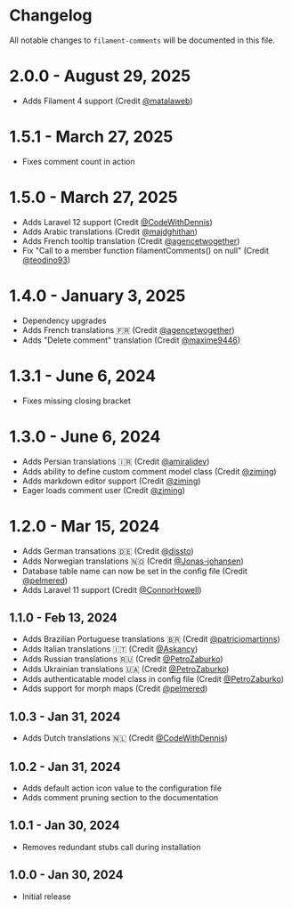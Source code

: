 # Changelog

All notable changes to `filament-comments` will be documented in this file.

# 2.0.0 - August 29, 2025
- Adds Filament 4 support (Credit [@matalaweb](https://github.com/matalaweb))

# 1.5.1 - March 27, 2025

- Fixes comment count in action

# 1.5.0 - March 27, 2025

- Adds Laravel 12 support (Credit [@CodeWithDennis](https://github.com/CodeWithDennis))
- Adds Arabic translations (Credit [@majdghithan](https://github.com/majdghithan))
- Adds French tooltip translation (Credit [@agencetwogether](https://github.com/agencetwogether))
- Fix "Call to a member function filamentComments() on null" (Credit [@teodino93](https://github.com/teodino93))

# 1.4.0 - January 3, 2025

- Dependency upgrades
- Adds French translations 🇫🇷 (Credit [@agencetwogether](https://github.com/agencetwogether))
- Adds "Delete comment" translation (Credit [@maxime9446](https://github.com/maxime9446))

# 1.3.1 - June 6, 2024

- Fixes missing closing bracket

# 1.3.0 - June 6, 2024

- Adds Persian translations 🇮🇷 (Credit [@amiralidev](https://github.com/amiralidev))
- Adds ability to define custom comment model class (Credit [@ziming](https://github.com/ziming))
- Adds markdown editor support (Credit [@ziming](https://github.com/ziming))
- Eager loads comment user (Credit [@ziming](https://github.com/ziming))

# 1.2.0 - Mar 15, 2024

- Adds German transations 🇩🇪 (Credit [@dissto](https://github.com/dissto))
- Adds Norwegian translations 🇳🇴 (Credit [@Jonas-johansen](https://github.com/Jonas-johansen))
- Database table name can now be set in the config file (Credit [@pelmered](https://github.com/pelmered))
- Adds Laravel 11 support (Credit [@ConnorHowell](https://github.com/ConnorHowell))

## 1.1.0 - Feb 13, 2024

- Adds Brazilian Portuguese translations 🇧🇷 (Credit [@patriciomartinns](https://github.com/patriciomartinns))
- Adds Italian translations 🇮🇹 (Credit [@Askancy](https://github.com/Askancy))
- Adds Russian translations 🇷🇺 (Credit [@PetroZaburko](https://github.com/PetroZaburko))
- Adds Ukrainian translations 🇺🇦 (Credit [@PetroZaburko](https://github.com/PetroZaburko))
- Adds authenticatable model class in config file (Credit [@PetroZaburko](https://github.com/PetroZaburko))
- Adds support for morph maps (Credit [@pelmered](https://github.com/pelmered))

## 1.0.3 - Jan 31, 2024

- Adds Dutch translations 🇳🇱 (Credit [@CodeWithDennis](https://github.com/CodeWithDennis))

## 1.0.2 - Jan 31, 2024

- Adds default action icon value to the configuration file
- Adds comment pruning section to the documentation

## 1.0.1 - Jan 30, 2024

- Removes redundant stubs call during installation

## 1.0.0 - Jan 30, 2024

- Initial release
